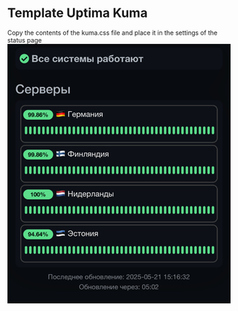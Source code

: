 # Template Uptima Kuma
Copy the contents of the kuma.css file and place it in the settings of the status page
![screenshot](screenshot.png)
